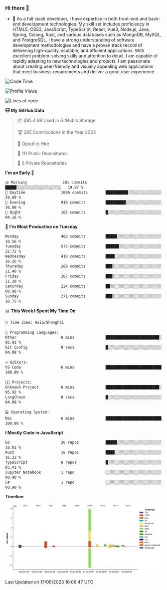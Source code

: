 ### Hi there 👋

- 🌱 As a full stack developer, I have expertise in both front-end and back-end development technologies. My skill set includes proficiency in HTML5, CSS3, JavaScript, TypeScript, React, Vue3, Node.js, Java, Spring, Golang, Rust, and various databases such as MongoDB, MySQL, and PostgreSQL. I have a strong understanding of software development methodologies and have a proven track record of delivering high-quality, scalable, and efficient applications. With excellent problem-solving skills and attention to detail, I am capable of rapidly adapting to new technologies and projects. I am passionate about creating user-friendly and visually appealing web applications that meet business requirements and deliver a great user experience.

<!--START_SECTION:waka-->
![Code Time](http://img.shields.io/badge/Code%20Time-1%2C034%20hrs%2051%20mins-blue)

![Profile Views](http://img.shields.io/badge/Profile%20Views-20-blue)

![Lines of code](https://img.shields.io/badge/From%20Hello%20World%20I%27ve%20Written-5.9%20million%20lines%20of%20code-blue)

**🐱 My GitHub Data** 

> 📦 495.4 kB Used in GitHub's Storage 
 > 
> 🏆 285 Contributions in the Year 2023
 > 
> 💼 Opted to Hire
 > 
> 📜 111 Public Repositories 
 > 
> 🔑 6 Private Repositories 
 > 
**I'm an Early 🐤** 

```text
🌞 Morning                501 commits         █████░░░░░░░░░░░░░░░░░░░░   19.87 % 
🌆 Daytime                1006 commits        ██████████░░░░░░░░░░░░░░░   39.89 % 
🌃 Evening                910 commits         █████████░░░░░░░░░░░░░░░░   36.08 % 
🌙 Night                  105 commits         █░░░░░░░░░░░░░░░░░░░░░░░░   04.16 % 
```
📅 **I'm Most Productive on Tuesday** 

```text
Monday                   468 commits         █████░░░░░░░░░░░░░░░░░░░░   18.56 % 
Tuesday                  573 commits         ██████░░░░░░░░░░░░░░░░░░░   22.72 % 
Wednesday                410 commits         ████░░░░░░░░░░░░░░░░░░░░░   16.26 % 
Thursday                 289 commits         ███░░░░░░░░░░░░░░░░░░░░░░   11.46 % 
Friday                   287 commits         ███░░░░░░░░░░░░░░░░░░░░░░   11.38 % 
Saturday                 224 commits         ██░░░░░░░░░░░░░░░░░░░░░░░   08.88 % 
Sunday                   271 commits         ███░░░░░░░░░░░░░░░░░░░░░░   10.75 % 
```


📊 **This Week I Spent My Time On** 

```text
🕑︎ Time Zone: Asia/Shanghai

💬 Programming Languages: 
Other                    6 mins              ████████████████████████░   95.92 % 
Git Config               0 secs              █░░░░░░░░░░░░░░░░░░░░░░░░   04.08 % 

🔥 Editors: 
VS Code                  6 mins              █████████████████████████   100.00 % 

🐱‍💻 Projects: 
Unknown Project          6 mins              ████████████████████████░   95.92 % 
LangChain                0 secs              █░░░░░░░░░░░░░░░░░░░░░░░░   04.08 % 

💻 Operating System: 
Mac                      6 mins              █████████████████████████   100.00 % 
```

**I Mostly Code in JavaScript** 

```text
Go                       20 repos            █████░░░░░░░░░░░░░░░░░░░░   18.02 % 
Rust                     18 repos            ████░░░░░░░░░░░░░░░░░░░░░   16.22 % 
TypeScript               6 repos             █░░░░░░░░░░░░░░░░░░░░░░░░   05.41 % 
Jupyter Notebook         1 repo              ░░░░░░░░░░░░░░░░░░░░░░░░░   00.90 % 
C#                       1 repo              ░░░░░░░░░░░░░░░░░░░░░░░░░   00.90 % 
```



**Timeline**

![Lines of Code chart](https://raw.githubusercontent.com/elton/elton/main/assets/bar_graph.png)


 Last Updated on 17/06/2023 16:06:47 UTC
<!--END_SECTION:waka-->

<!--
**elton/elton** is a ✨ _special_ ✨ repository because its `README.md` (this file) appears on your GitHub profile.

Here are some ideas to get you started:

- 🔭 I’m currently working on ...
- 🌱 I’m currently learning ...
- 👯 I’m looking to collaborate on ...
- 🤔 I’m looking for help with ...
- 💬 Ask me about ...
- 📫 How to reach me: ...
- 😄 Pronouns: ...
- ⚡ Fun fact: ...
-->
